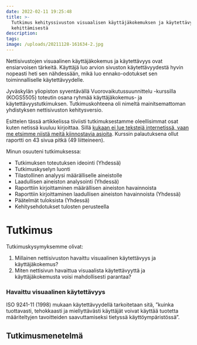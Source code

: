 ```yaml
---
date: 2022-02-11 19:25:48
title: >-
  Tutkimus kehityssivuston visuaalisen käyttäjäkokemuksen ja käytettävyyden
  kehittämisestä
description:
tags:
image: /uploads/20211128-161634-2.jpg
---
```

Nettisivustojen visuaalinen käyttäjäkokemus ja käytettävyys ovat ensiarvoisen tärkeitä. Käyttäjä luo arvion sivuston käytettävyydestä hyvin nopeasti heti sen nähdessään, mikä luo ennako-odotukset sen toiminnalliselle käytettävyydelle.

Jyväskylän yliopiston syventävällä Vuorovaikutussuunnittelu -kurssilla (KOGS5505) toteutin osana ryhmää käyttäjäkokemus- ja käytettävyystutkimuksen. Tutkimuskohteena oli nimeltä mainitsemattoman yhdistyksen nettisivuston kehitysversio.

Esittelen tässä artikkelissa tiiviisti tutkimuksestamme oleellisimmat osat kuten netissä kuuluu kirjoittaa. Sillä [kukaan ei lue tekstejä internetissä, vaan me etsimme niistä meitä kiinnostavia asioita](https://www.nngroup.com/articles/f-shaped-pattern-reading-web-content/). Kurssin palautuksena ollut raportti on 43 sivua pitkä (49 liitteineen).

Minun osuuteni tutkimuksessa:

* Tutkimuksen toteutuksen ideointi (Yhdessä)
* Tutkimuskyselyn luonti
* Tilastollinen analyysi määrälliselle aineistolle
* Laadullisen aineiston analysointi (Yhdessä)
* Raporttiin kirjoittaminen määrällisen aineiston havainnoista
* Raporttiin kirjoittaminen laadullisen aineiston havainnoista (Yhdessä)
* Päätelmät tuloksista (Yhdessä)
* Kehitysehdotukset tulosten perusteella

# Tutkimus

Tutkimuskysymyksemme olivat:

1. Millainen nettisivuston havaittu visuaalinen käytettävyys ja käyttäjäkokemus?
2. Miten nettisivun havaittua visuaalista käytettävyyttä ja käyttäjäkokemusta voisi mahdollisesti parantaa?

### Havaittu visuaalinen käytettävyys

ISO 9241-11 (1998) mukaan käytettävyydellä tarkoitetaan sitä, ”kuinka tuottavasti, tehokkaasti ja miellyttävästi käyttäjät voivat käyttää tuotetta määriteltyjen tavoitteiden saavuttamiseksi tietyssä käyttöympäristössä”.

## Tutkimusmenetelmä
